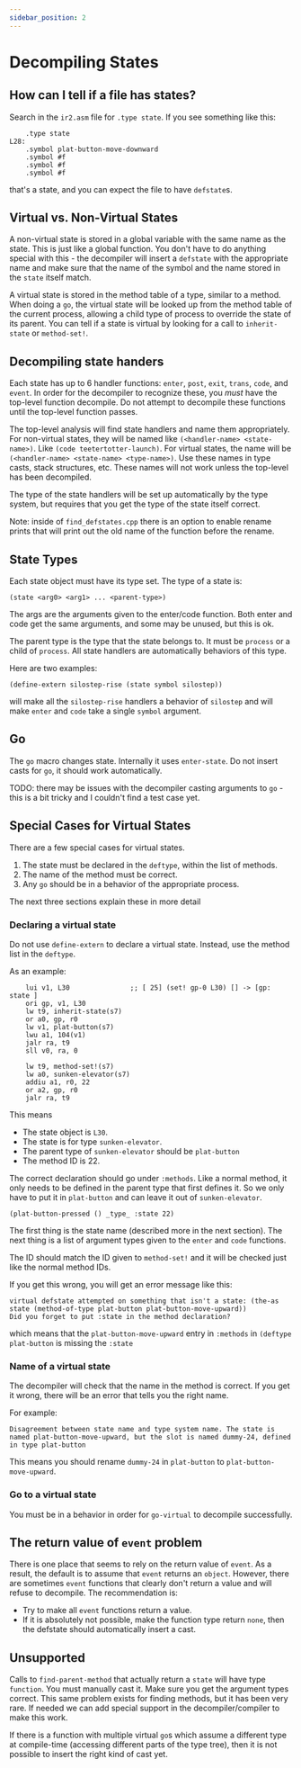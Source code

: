 ```yaml
---
sidebar_position: 2
---
```


# Decompiling States

## How can I tell if a file has states?

Search in the `ir2.asm` file for `.type state`. If you see something like this:

```
    .type state
L28:
    .symbol plat-button-move-downward
    .symbol #f
    .symbol #f
    .symbol #f
```

that's a state, and you can expect the file to have `defstate`s.

## Virtual vs. Non-Virtual States

A non-virtual state is stored in a global variable with the same name as the state. This is just like a global function. You don't have to do anything special with this - the decompiler will insert a `defstate` with the appropriate name and make sure that the name of the symbol and the name stored in the `state` itself match.

A virtual state is stored in the method table of a type, similar to a method. When doing a `go`, the virtual state will be looked up from the method table of the current process, allowing a child type of process to override the state of its parent. You can tell if a state is virtual by looking for a call to `inherit-state` or `method-set!`.

## Decompiling state handers

Each state has up to 6 handler functions: `enter`, `post`, `exit`, `trans`, `code`, and `event`. In order for the decompiler to recognize these, you _must_ have the top-level function decompile. Do not attempt to decompile these functions until the top-level function passes.

The top-level analysis will find state handlers and name them appropriately. For non-virtual states, they will be named like `(<handler-name> <state-name>)`. Like `(code teetertotter-launch)`. For virtual states, the name will be `(<handler-name> <state-name> <type-name>)`. Use these names in type casts, stack structures, etc. These names will not work unless the top-level has been decompiled.

The type of the state handlers will be set up automatically by the type system, but requires that you get the type of the state itself correct.

Note: inside of `find_defstates.cpp` there is an option to enable rename prints that will print out the old name of the function before the rename.

## State Types

Each state object must have its type set. The type of a state is:

```
(state <arg0> <arg1> ... <parent-type>)
```

The args are the arguments given to the enter/code function. Both enter and code get the same arguments, and some may be unused, but this is ok.

The parent type is the type that the state belongs to. It must be `process` or a child of `process`. All state handlers are automatically behaviors of this type.

Here are two examples:

```
(define-extern silostep-rise (state symbol silostep))
```

will make all the `silostep-rise` handlers a behavior of `silostep` and will make `enter` and `code` take a single `symbol` argument.

## Go

The `go` macro changes state. Internally it uses `enter-state`. Do not insert casts for `go`, it should work automatically.

TODO: there may be issues with the decompiler casting arguments to `go` - this is a bit tricky and I couldn't find a test case yet.

## Special Cases for Virtual States

There are a few special cases for virtual states.

1. The state must be declared in the `deftype`, within the list of methods.
2. The name of the method must be correct.
3. Any `go` should be in a behavior of the appropriate process.

The next three sections explain these in more detail

### Declaring a virtual state

Do not use `define-extern` to declare a virtual state. Instead, use the method list in the `deftype`.

As an example:

```
    lui v1, L30               ;; [ 25] (set! gp-0 L30) [] -> [gp: state ]
    ori gp, v1, L30
    lw t9, inherit-state(s7)
    or a0, gp, r0
    lw v1, plat-button(s7)
    lwu a1, 104(v1)
    jalr ra, t9
    sll v0, ra, 0

    lw t9, method-set!(s7)
    lw a0, sunken-elevator(s7)
    addiu a1, r0, 22
    or a2, gp, r0
    jalr ra, t9
```

This means

- The state object is `L30`.
- The state is for type `sunken-elevator`.
- The parent type of `sunken-elevator` should be `plat-button`
- The method ID is 22.

The correct declaration should go under `:methods`. Like a normal method, it only needs to be defined in the parent type that first defines it. So we only have to put it in `plat-button` and can leave it out of `sunken-elevator`.

```
(plat-button-pressed () _type_ :state 22)
```

The first thing is the state name (described more in the next section). The next thing is a list of argument types given to the `enter` and `code` functions.

The ID should match the ID given to `method-set!` and it will be checked just like the normal method IDs.

If you get this wrong, you will get an error message like this:

```
virtual defstate attempted on something that isn't a state: (the-as state (method-of-type plat-button plat-button-move-upward))
Did you forget to put :state in the method declaration?
```

which means that the `plat-button-move-upward` entry in `:methods` in `(deftype plat-button` is missing the `:state`

### Name of a virtual state

The decompiler will check that the name in the method is correct. If you get it wrong, there will be an error that tells you the right name.

For example:

```
Disagreement between state name and type system name. The state is named plat-button-move-upward, but the slot is named dummy-24, defined in type plat-button
```

This means you should rename `dummy-24` in `plat-button` to `plat-button-move-upward`.

### Go to a virtual state

You must be in a behavior in order for `go-virtual` to decompile successfully.

## The return value of `event` problem

There is one place that seems to rely on the return value of `event`. As a result, the default is to assume that `event` returns an `object`. However, there are sometimes `event` functions that clearly don't return a value and will refuse to decompile. The recommendation is:

- Try to make all `event` functions return a value.
- If it is absolutely not possible, make the function type return `none`, then the defstate should automatically insert a cast.

## Unsupported

Calls to `find-parent-method` that actually return a `state` will have type `function`. You must manually cast it. Make sure you get the argument types correct. This same problem exists for finding methods, but it has been very rare. If needed we can add special support in the decompiler/compiler to make this work.

If there is a function with multiple virtual `go`s which assume a different type at compile-time (accessing different parts of the type tree), then it is not possible to insert the right kind of cast yet.
